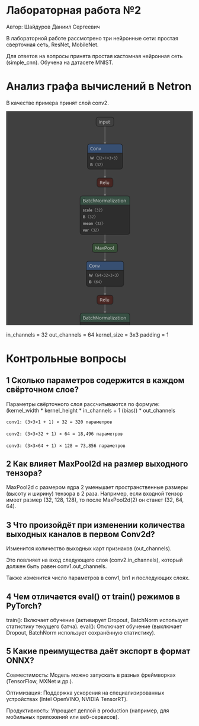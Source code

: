 # Лабораторная работа №2 
Автор: Шайдуров Даниил Сергеевич

В лабораторной работе рассмотрено три нейронные сети: простая сверточная сеть, ResNet, MobileNet. 

Для ответов на вопросы принята простая кастомная нейронная сеть (simple_cnn). Обучена на датасете MNIST.

# Анализ графа вычислений в Netron

В качестве примера принят слой conv2. 

![conv2](https://github.com/DaniilShd/NN_lab_2/blob/main/images/conv2)

in_channels = 32
out_channels = 64
kernel_size = 3x3 
padding = 1

# Контрольные вопросы

## 1 Сколько параметров содержится в каждом свёрточном слое?
Параметры свёрточного слоя рассчитываются по формуле:
(kernel_width * kernel_height * in_channels + 1 (bias)) * out_channels

    conv1: (3×3×1 + 1) × 32 = 320 параметров

    conv2: (3×3×32 + 1) × 64 = 18,496 параметров

    conv3: (3×3×64 + 1) × 128 = 73,856 параметров

## 2 Как влияет MaxPool2d на размер выходного тензора?

MaxPool2d с размером ядра 2 уменьшает пространственные размеры (высоту и ширину) тензора в 2 раза. Например, если входной тензор имеет размер (32, 128, 128), то после MaxPool2d(2) он станет (32, 64, 64).

## 3 Что произойдёт при изменении количества выходных каналов в первом Conv2d?

Изменится количество выходных карт признаков (out_channels).

Это повлияет на вход следующего слоя (conv2.in_channels), который должен быть равен conv1.out_channels.

Также изменится число параметров в conv1, bn1 и последующих слоях.

## 4 Чем отличается eval() от train() режимов в PyTorch?

train(): Включает обучение (активирует Dropout, BatchNorm использует статистику текущего батча).
eval(): Отключает обучение (выключает Dropout, BatchNorm использует сохранённую статистику).


## 5 Какие преимущества даёт экспорт в формат ONNX?

Совместимость: Модель можно запускать в разных фреймворках (TensorFlow, MXNet и др.).

Оптимизация: Поддержка ускорения на специализированных устройствах (Intel OpenVINO, NVIDIA TensorRT).

Продуктивность: Упрощает деплой в production (например, для мобильных приложений или веб-сервисов).
